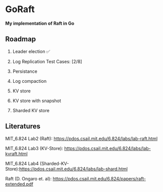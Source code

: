 # GoRaft

**My implementation of Raft in Go**


## Roadmap

1. Leader election    :white_check_mark:

2. Log Replication    Test Cases: [2/8]

3. Persistance

4. Log compaction

5. KV store

6. KV store with snapshot

7. Sharded KV store


## Literatures

MIT_6.824 Lab2 (Raft): https://pdos.csail.mit.edu/6.824/labs/lab-raft.html

MIT_6.824 Lab3 (KV-Store): https://pdos.csail.mit.edu/6.824/labs/lab-kvraft.html

MIT_6.824 Lab4 (Sharded-KV-Store):https://pdos.csail.mit.edu/6.824/labs/lab-shard.html

Raft (D. Ongaro et. al): https://pdos.csail.mit.edu/6.824/papers/raft-extended.pdf
